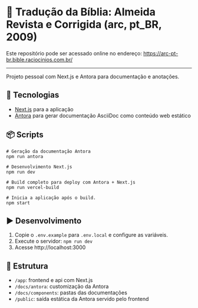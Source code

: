 # 📖 Tradução da Bíblia: Almeida Revista e Corrigida (arc, pt_BR, 2009)

Este repositório pode ser acessado online no endereço: https://arc-pt-br.bible.raciocinios.com.br/

---

Projeto pessoal com Next.js e Antora para documentação e anotações.

## 🔧 Tecnologias

- [Next.js](https://nextjs.org) para a aplicação
- [Antora](https://antora.org) para gerar documentação AsciiDoc como conteúdo web estático

## 📦 Scripts

```
# Geração da documentação Antora
npm run antora

# Desenvolvimento Next.js
npm run dev

# Build completo para deploy com Antora + Next.js
npm run vercel-build

# Inicia a aplicação após o build.
npm start
```

## ▶️ Desenvolvimento

1. Copie o `.env.example` para `.env.local` e configure as variáveis.
2. Execute o servidor: `npm run dev`
3. Acesse http://localhost:3000

## 📁 Estrutura

- `/app`: frontend e api com Next.js
- `/docs/antora`: customização da Antora
- `/docs/components`: pastas das documentações
- `/public`: saída estática da Antora servido pelo frontend
